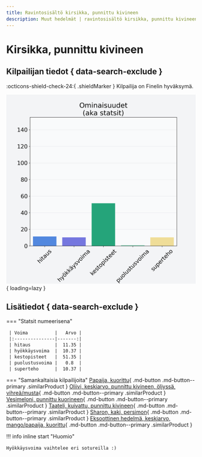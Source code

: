 ```yaml
---
title: Ravintosisältö kirsikka, punnittu kivineen
description: Muut hedelmät | ravintosisältö kirsikka, punnittu kivineen
---
```


# Kirsikka, punnittu kivineen


## Kilpailijan tiedot { data-search-exclude }

:octicons-shield-check-24:{ .shieldMarker } Kilpailija on Finelin hyväksymä.

![Kirsikka, punnittu kivineen](./images/kirsikka-punnittu-kivineen.png){ loading=lazy }

## Lisätiedot { data-search-exclude }
=== "Statsit numeerisena"

     | Voima          |   Arvo |
     |:---------------|-------:|
     | hitaus         |  11.35 |
     | hyökkäysvoima  |  10.37 |
     | kestopisteet   |  51.35 |
     | puolustusvoima |   0.8  |
     | superteho      |  10.37 |

=== "Samankaltaisia kilpailijoita"
    [Papaija, kuorittu](/papaija-kuorittu){ .md-button .md-button--primary .similarProduct }
    [Oliivi, keskiarvo, punnittu kivineen, öljyssä, vihreä/musta](/oliivi-keskiarvo-punnittu-kivineen-oljyssa-vihrea-musta){ .md-button .md-button--primary .similarProduct }
    [Vesimeloni, punnittu kuorineen](/vesimeloni-punnittu-kuorineen){ .md-button .md-button--primary .similarProduct }
    [Taateli, kuivattu, punnittu kivineen](/taateli-kuivattu-punnittu-kivineen){ .md-button .md-button--primary .similarProduct }
    [Sharon, kaki, persimon](/sharon-kaki-persimon){ .md-button .md-button--primary .similarProduct }
    [Eksoottinen hedelmä, keskiarvo, mango/papaija, kuorittu](/eksoottinen-hedelma-keskiarvo-mango-papaija-kuorittu){ .md-button .md-button--primary .similarProduct }

!!! info inline start "Huomio"

    Hyökkäysvoima vaihtelee eri sotureilla :)
